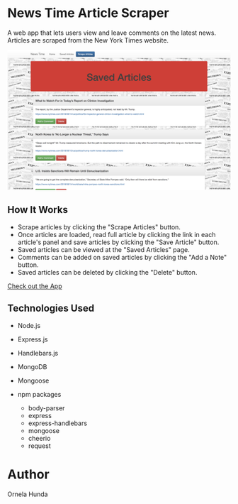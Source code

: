 # News Time Article Scraper

A web app that lets users view and leave comments on the latest news. Articles are scraped from the New York Times website.

![Website](https://github.com/ornelahunda/News-Time/blob/master/public/assets/images/news-time.png)

## How It Works
- Scrape articles by clicking the "Scrape Articles" button.
- Once articles are loaded, read full article by clicking the link in each article's panel and save articles by clicking the "Save Article" button.
- Saved articles can be viewed at the "Saved Articles" page.
- Comments can be added on saved articles by clicking the "Add a Note" button.
- Saved articles can be deleted by clicking the "Delete" button.

[Check out the App]( https://lit-garden-46376.herokuapp.com/)

## Technologies Used
- Node.js
- Express.js
- Handlebars.js
- MongoDB
- Mongoose

- npm packages
    - body-parser
    - express
    - express-handlebars
    - mongoose
    - cheerio
    - request


# Author

Ornela Hunda

